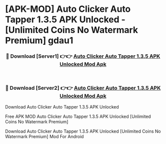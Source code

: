 # [APK-MOD] Auto Clicker  Auto Tapper 1.3.5 APK Unlocked - [Unlimited Coins No Watermark Premium] gdau1



<div align="center">
<h3>🔴 Download [Server1] 👉👉 <a href="https://momento.my/?title=Auto_Clicker__Auto_Tapper_1.3.5_APK_Unlocked">Auto Clicker  Auto Tapper 1.3.5 APK Unlocked Mod Apk</a></h3><br>

<h3>🔴 Download [Server2] 👉👉 <a href="https://momento.my/?title=Auto_Clicker__Auto_Tapper_1.3.5_APK_Unlocked">Auto Clicker  Auto Tapper 1.3.5 APK Unlocked Mod Apk</a></h3>
</div>



Download Auto Clicker  Auto Tapper 1.3.5 APK Unlocked 

Free APK MOD Auto Clicker  Auto Tapper 1.3.5 APK Unlocked [Unlimited Coins No Watermark Premium]

Download Auto Clicker  Auto Tapper 1.3.5 APK Unlocked [Unlimited Coins No Watermark Premium] Mod For Android
